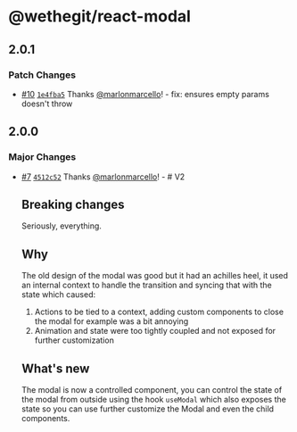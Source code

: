 # @wethegit/react-modal

## 2.0.1

### Patch Changes

- [#10](https://github.com/wethegit/react-modal/pull/10) [`1e4fba5`](https://github.com/wethegit/react-modal/commit/1e4fba52e05da8dc2f046a4e58ce99633bfb8070) Thanks [@marlonmarcello](https://github.com/marlonmarcello)! - fix: ensures empty params doesn't throw

## 2.0.0

### Major Changes

- [#7](https://github.com/wethegit/react-modal/pull/7) [`4512c52`](https://github.com/wethegit/react-modal/commit/4512c52e7c2baca133fa03e33762639a04b46938) Thanks [@marlonmarcello](https://github.com/marlonmarcello)! - # V2

  ## Breaking changes

  Seriously, everything.

  ## Why

  The old design of the modal was good but it had an achilles heel, it used an internal context to handle the transition and syncing that with the state which caused:

  1. Actions to be tied to a context, adding custom components to close the modal for example was a bit annoying
  2. Animation and state were too tightly coupled and not exposed for further customization

  ## What's new

  The modal is now a controlled component, you can control the state of the modal from outside using the hook `useModal` which also exposes the state so you can use further customize the Modal and even the child components.

